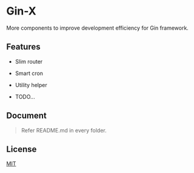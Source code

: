 # Gin-X
More components to improve development efficiency for Gin framework.

## Features

- Slim router

- Smart cron

- Utility helper

- TODO...

## Document
> Refer README.md in every folder.

## License

[MIT](https://github.com/hhxsv5/gin-slim-router/blob/master/LICENSE)
